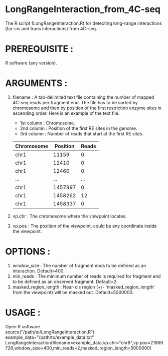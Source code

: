 # LongRangeInteraction_from_4C-seq  
The R script (LongRangeInteraction.R) for detecting long-range interactions (far-cis and trans interactions) from 4C-seq.  
  
# **PREREQUISITE** :  
R software (any version).  
      
# **ARGUMENTS** :  
1. filename : A tab-delimited text file containing the number of mapped 4C-seq reads per fragment end. The file has to be sorted by chromosome and then by position of the first restriction enzyme sites in ascending order. Here is an example of the text file.  
   * 1st column : Chromosome.    
   * 2nd column : Position of the first RE sites in the genome.    
   * 3rd column : Number of reads that start at the first RE sites.

    |  Chromosome   |  Position   | Reads |
    |-----|-----|-----|
    |chr1  |11159   |0|
    |chr1  |12410   |0|
    |chr1  |12460   |0|
    |...  |...   |...|
    |chr1  |1457897   |0|
    |chr1  |1458262   |12|
    |chr1  |1458337   |0|

    
    
1. vp.chr : The chromosome where the viewpoint locates.  
1. vp.pos : The position of the viewpoint, could be any coordinate inside the viewpoint.  
      
# **OPTIONS** :  
1. window_size : The number of fragment ends to be defined as an interaction. Default=400.  
1. min_reads : The minimum number of reads is required for fragment end to be defined as an observed fragment. Default=2.  
1. masked_region_length : Near-cis region (+/- 'masked_region_length' from the viewpoint) will be masked out. Default=5000000.  
      
      
# **USAGE** :  
Open R software  
source("/path/to/LongRangeInteraction.R")  
example_data="/path/to/example_data.txt"  
LongRangeInteraction(filename=example_data,vp.chr="chr9",vp.pos=21969726,window_size=400,min_reads=2,masked_region_length=5000000)  

